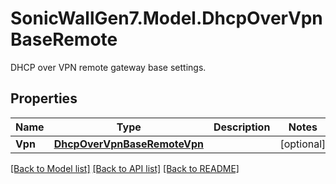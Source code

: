 # SonicWallGen7.Model.DhcpOverVpnBaseRemote
DHCP over VPN remote gateway base settings.

## Properties

Name | Type | Description | Notes
------------ | ------------- | ------------- | -------------
**Vpn** | [**DhcpOverVpnBaseRemoteVpn**](DhcpOverVpnBaseRemoteVpn.md) |  | [optional] 

[[Back to Model list]](../README.md#documentation-for-models) [[Back to API list]](../README.md#documentation-for-api-endpoints) [[Back to README]](../README.md)

